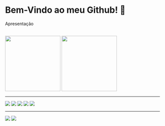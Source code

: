 <link rel="stylesheet" href="style.css">
<h1> Bem-Vindo ao meu Github! 👋 </h1>
<p> Apresentação </p>
<br/>

<div>
	<img height="180em" src="https://github-readme-stats.vercel.app/api?username=IvesSouza&show_icons=true&theme=radical"/>
	<img height="180em" src="https://github-readme-stats.vercel.app/api/top-langs/?username=IvesSouza&layout=compact"/>
	<br/> <hr id="line1">
</div>

<img src="https://img.shields.io/badge/html5-%23E34F26.svg?style=for-the-badge&logo=html5&logoColor=white)"> <!-- HTML5 -->
<img src="https://img.shields.io/badge/css3-%231572B6.svg?style=for-the-badge&logo=css3&logoColor=white"> <!-- CSS3 -->
<img src="https://img.shields.io/badge/javascript-%23323330.svg?style=for-the-badge&logo=javascript&logoColor=%23F7DF1E"> <!-- Javascript -->
<img src="https://img.shields.io/badge/react-%2320232a.svg?style=for-the-badge&logo=react&logoColor=%2361DAFB"> <!-- React -->
<img src="https://img.shields.io/badge/typescript-%23007ACC.svg?style=for-the-badge&logo=typescript&logoColor=white"> <!-- TypeScript -->


<hr>
<img src="https://img.shields.io/badge/Visual_Studio_Code-0078D4?style=for-the-badge&logo=visual%20studio%20code&logoColor=white"></img>
<img src="http://ForTheBadge.com/images/badges/built-by-developers.svg">
